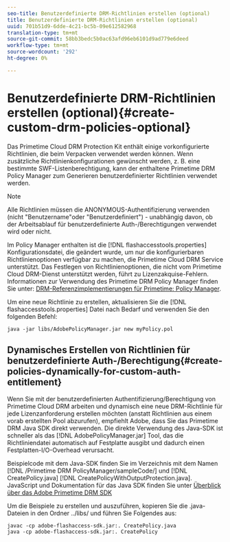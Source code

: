```yaml
---
seo-title: Benutzerdefinierte DRM-Richtlinien erstellen (optional)
title: Benutzerdefinierte DRM-Richtlinien erstellen (optional)
uuid: 701b51d9-6dde-4c21-bc5b-09e612582968
translation-type: tm+mt
source-git-commit: 58bb3bedc5b0ac63afd96eb6101d9ad779e6deed
workflow-type: tm+mt
source-wordcount: '292'
ht-degree: 0%

---
```



# Benutzerdefinierte DRM-Richtlinien erstellen (optional){#create-custom-drm-policies-optional}

Das Primetime Cloud DRM Protection Kit enthält einige vorkonfigurierte Richtlinien, die beim Verpacken verwendet werden können. Wenn zusätzliche Richtlinienkonfigurationen gewünscht werden, z. B. eine bestimmte SWF-Listenberechtigung, kann der enthaltene Primetime DRM Policy Manager zum Generieren benutzerdefinierter Richtlinien verwendet werden.

>[!NOTE]
>
>Alle Richtlinien müssen die ANONYMOUS-Authentifizierung verwenden (nicht &quot;Benutzername&quot;oder &quot;Benutzerdefiniert&quot;) - unabhängig davon, ob der Arbeitsablauf für benutzerdefinierte Auth-/Berechtigungen verwendet wird oder nicht.

Im Policy Manager enthalten ist die [!DNL flashaccesstools.properties] Konfigurationsdatei, die geändert wurde, um nur die konfigurierbaren Richtlinienoptionen verfügbar zu machen, die Primetime Cloud DRM Service unterstützt. Das Festlegen von Richtlinienoptionen, die nicht vom Primetime Cloud DRM-Dienst unterstützt werden, führt zu Lizenzakquise-Fehlern. Informationen zur Verwendung des Primetime DRM Policy Manager finden Sie unter: [DRM-Referenzimplementierungen für Primetime: Policy Manager](https://help.adobe.com/en_US/primetime/drm/5.3/reference_implementations/index.html#concept-DRM_Policy_Manager).

Um eine neue Richtlinie zu erstellen, aktualisieren Sie die [!DNL flashaccesstools.properties] Datei nach Bedarf und verwenden Sie den folgenden Befehl:

```
java -jar libs/AdobePolicyManager.jar new myPolicy.pol
```

## Dynamisches Erstellen von Richtlinien für benutzerdefinierte Auth-/Berechtigung{#create-policies-dynamically-for-custom-auth-entitlement}

Wenn Sie mit der benutzerdefinierten Authentifizierung/Berechtigung von Primetime Cloud DRM arbeiten und dynamisch eine neue DRM-Richtlinie für jede Lizenzanforderung erstellen möchten (anstatt Richtlinien aus einem vorab erstellten Pool abzurufen), empfiehlt Adobe, dass Sie das Primetime DRM Java SDK direkt verwenden. Die direkte Verwendung des Java-SDK ist schneller als das [!DNL AdobePolicyManager.jar] Tool, das die Richtliniendatei automatisch auf Festplatte ausgibt und dadurch einen Festplatten-I/O-Overhead verursacht.

Beispielcode mit dem Java-SDK finden Sie im Verzeichnis mit dem Namen [!DNL /Primetime DRM PolicyManager/sampleCode/] und [!DNL CreatePolicy.java] [!DNL CreatePolicyWithOutputProtection.java]. JavaScript und Dokumentation für das Java SDK finden Sie unter [Überblick über das Adobe Primetime DRM SDK](../../../digital-rights-management/drm-sdk-overview/overview.md)

Um die Beispiele zu erstellen und auszuführen, kopieren Sie die .java-Dateien in den Ordner ../libs/ und führen Sie Folgendes aus:

```
javac -cp adobe-flashaccess-sdk.jar:. CreatePolicy.java
java -cp adobe-flashaccess-sdk.jar:. CreatePolicy
```

